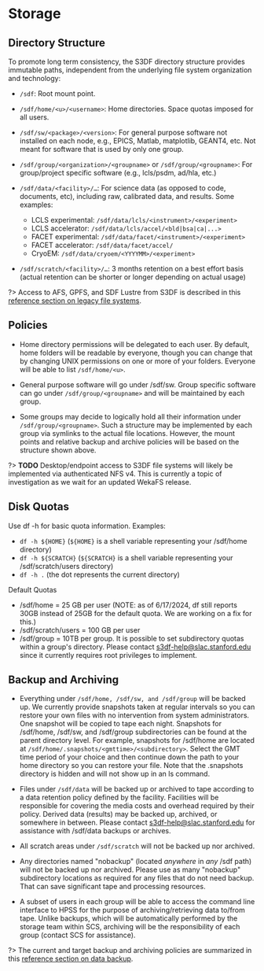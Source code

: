 # Storage

## Directory Structure

To promote long term consistency, the S3DF directory structure provides immutable paths, independent from the underlying file system organization and technology:

* `/sdf`: Root mount point.

* `/sdf/home/<u>/<username>`: Home directories.  Space quotas imposed for all users.

* `/sdf/sw/<package>/<version>`: For general purpose software not installed on each node, e.g., EPICS, Matlab, matplotlib, GEANT4, etc.  Not meant for software that is used by only one group.

* `/sdf/group/<organization>/<groupname>` or `/sdf/group/<groupname>`: For group/project specific software (e.g., lcls/psdm, ad/hla, etc.)

* `/sdf/data/<facility>/…`: For science data (as opposed to code, documents, etc), including raw, calibrated data, and results. Some examples:
  - LCLS experimental: `/sdf/data/lcls/<instrument>/<experiment>`
  - LCLS accelerator: `/sdf/data/lcls/accel/<bld|bsa|ca|...>`
  - FACET experimental: `/sdf/data/facet/<instrument>/<experiment>`
  - FACET accelerator: `/sdf/data/facet/accel/`
  - CryoEM: `/sdf/data/cryoem/<YYYYMM>/<experiment>`

* `/sdf/scratch/<facility>/…`: 3 months retention on a best effort basis (actual retention can be shorter or longer depending on actual usage)

?> Access to AFS, GPFS, and SDF Lustre from S3DF is described in this
[reference section on legacy file systems](reference.md#legacyfs).

## Policies

- Home directory permissions will be delegated to each user. By default, home folders will be readable by everyone, though you can change that by changing UNIX permissions on one or more of your folders. Everyone will be able to list `/sdf/home/<u>`.

- General purpose software will go under /sdf/sw. Group specific software can go under `/sdf/group/<groupname>` and will be maintained by each group.

- Some groups may decide to logically hold all their information under `/sdf/group/<groupname>`. Such a structure may be implemented by each group via symlinks to the actual file locations. However, the mount points and relative backup and archive policies will be based on the structure shown above. 

?> __TODO__ Desktop/endpoint access to S3DF file systems will likely be implemented via authenticated NFS v4.  This is currently a topic of investigation as we wait for an updated WekaFS release.

## Disk Quotas

Use df -h for basic quota information. Examples:
-  `df -h ${HOME}` (`${HOME}` is a shell variable representing your /sdf/home directory)
-  `df -h ${SCRATCH}` (`${SCRATCH}` is a shell variable representing your /sdf/scratch/users directory)
-  `df -h .` (the dot represents the current directory)

Default Quotas
-  /sdf/home = 25 GB per user (NOTE: as of 6/17/2024, df still reports 30GB instead of 25GB for the default quota. We are working on a fix for this.)
-  /sdf/scratch/users = 100 GB per user
-  /sdf/group = 10TB per group. It is possible to set subdirectory quotas within a group's directory. Please contact s3df-help@slac.stanford.edu since it currently requires root privileges to implement. 

## Backup and Archiving

- Everything under `/sdf/home, /sdf/sw, and /sdf/group` will be backed up. We currently provide snapshots taken at regular intervals so you can restore your own files with no intervention from system administrators. One snapshot will be copied to tape each night. Snapshots for /sdf/home, /sdf/sw, and /sdf/group subdirectories can be found at the parent directory level. For example, snapshots for /sdf/home are located at 
`/sdf/home/.snapshots/<gmttime>/<subdirectory>`. Select the GMT time period of your choice and then continue down the path to your home directory so you can restore your file. Note that the .snapshots directory is hidden and will not show up in an ls command.

- Files under `/sdf/data` will be backed up or archived to tape according to a data retention policy defined by the facility. Facilities will be responsible for covering the media costs and overhead required by their policy. Derived data (results) may be backed up, archived, or somewhere in between. Please contact s3df-help@slac.stanford.edu for assistance with /sdf/data backups or archives.

- All scratch areas under `/sdf/scratch` will not be backed up nor archived.

- Any directories named "nobackup" (located *anywhere* in _any_ /sdf path) will not be backed up nor archived. Please use as many "nobackup" subdirectory locations as required for any files that do not need backup.  That can save significant tape and processing resources.

- A subset of users in each group will be able to access the command line interface to HPSS for the purpose of archiving/retrieving data to/from tape. Unlike backups, which will be automatically performed by the storage team within SCS, archiving will be the responsibility of each group (contact SCS for assistance).


?> The current and target backup and archiving policies are summarized in this [reference section on data backup](reference.md#backup).

